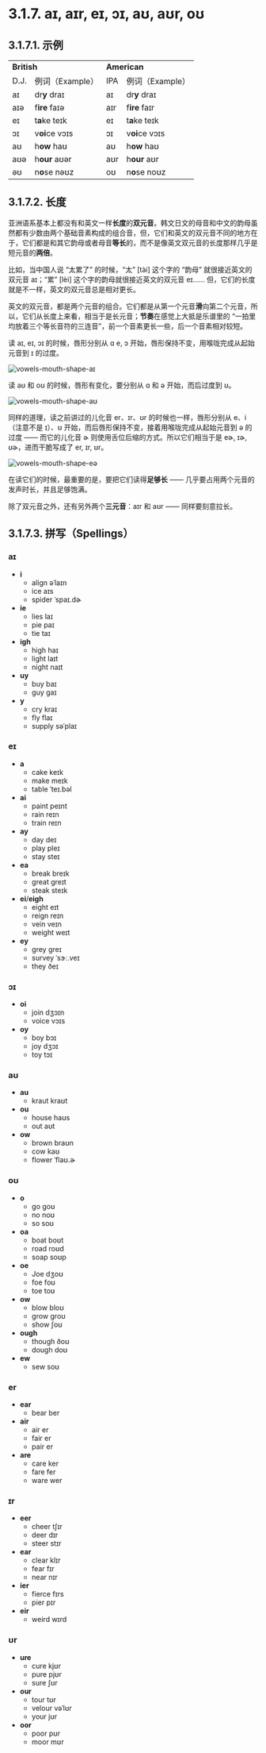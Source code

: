 # 3.1.7. <span class="pho">aɪ, aɪr, eɪ, ɔɪ, aʊ, aʊr, oʊ</span>

## 3.1.7.1. 示例

<table>
<tbody>
<tr>
<td colspan="2"><strong>British</strong></td>
<td colspan="2"><strong>American</strong></td>
</tr>
<tr>
<td>D.J.</td>
<td>例词（Example）</td>
<td>IPA</td>
<td>例词（Example）</td>
</tr>
<tr>
<td><span class="pho">aɪ</span><span class="speak-word-inline" data-audio-uk-male="/audios/uk_phonetics_sound_eye_2023feb.mp3"></span></td>
<td>dr<b>y</b> <span class="pho alt">draɪ</span><span class="speak-word-inline" data-audio-uk-female="/audios/dry-uk-female.mp3" data-audio-uk-male="/audios/dry-uk-male.mp3"></span></td>
<td><span class="pho">aɪ</span><span class="speak-word-inline" data-audio-us-male="/audios/us_phonetics_sound_eye_2023feb.mp3"></span></td>
<td>dr<b>y</b> <span class="pho alt">draɪ</span><span class="speak-word-inline" data-audio-us-female="/audios/dry-us-female.mp3" data-audio-us-male="/audios/dry-us-male.mp3"></span></td>
</tr>
<tr>
<td><span class="pho">aɪə</span><span class="speak-word-inline" data-audio-uk-male="/audios/uk_phonetics_sound_fire_2023feb.mp3"></span></td>
<td>f<b>ire</b> <span class="pho alt">faɪə</span><span class="speak-word-inline" data-audio-uk-female="/audios/fire-uk-female.mp3" data-audio-uk-male="/audios/fire-uk-male.mp3"></span></td>
<td><span class="pho">aɪr</span><span class="speak-word-inline" data-audio-us-male="/audios/us_phonetics_sound_fire_2023feb.mp3"></span></td>
<td>f<b>ire</b> <span class="pho alt">faɪr</span><span class="speak-word-inline" data-audio-us-female="/audios/fire-us-female.mp3" data-audio-us-male="/audios/fire-us-male.mp3"></span></td>
</tr>
<tr>
<td><span class="pho">eɪ</span><span class="speak-word-inline" data-audio-uk-male="/audios/uk_phonetics_sound_day_2023feb_002.mp3"></span></td>
<td>t<b>a</b>ke <span class="pho alt">teɪk</span><span class="speak-word-inline" data-audio-uk-female="/audios/take-uk-female.mp3" data-audio-uk-male="/audios/take-uk-male.mp3"></span></td>
<td><span class="pho">eɪ</span><span class="speak-word-inline" data-audio-us-male="/audios/us_phonetics_sound_day_2023feb_002.mp3"></span></td>
<td>t<b>a</b>ke <span class="pho alt">teɪk</span><span class="speak-word-inline" data-audio-us-female="/audios/take-us-female.mp3" data-audio-us-male="/audios/take-us-male.mp3"></span></td>
</tr>
<tr>
<td><span class="pho">ɔɪ</span><span class="speak-word-inline" data-audio-uk-male="/audios/uk_phonetics_sound_boy_2023feb.mp3"></span></td>
<td>v<b>oi</b>ce <span class="pho alt">vɔɪs</span><span class="speak-word-inline" data-audio-uk-female="/audios/voice-uk-female.mp3" data-audio-uk-male="/audios/voice-uk-male.mp3"></span></td>
<td><span class="pho">ɔɪ</span><span class="speak-word-inline" data-audio-us-male="/audios/us_phonetics_sound_boy_2023feb.mp3"></span></td>
<td>v<b>oi</b>ce <span class="pho alt">vɔɪs</span><span class="speak-word-inline" data-audio-us-female="/audios/voice-us-female.mp3" data-audio-us-male="/audios/voice-us-male.mp3"></span></td>
</tr>
<tr>
<td><span class="pho">aʊ</span><span class="speak-word-inline" data-audio-uk-male="/audios/uk_phonetics_sound_mouth_2023feb.mp3"></span></td>
<td>h<b>ow</b> <span class="pho alt">haʊ</span><span class="speak-word-inline" data-audio-uk-female="/audios/how-uk-female.mp3" data-audio-uk-male="/audios/how-uk-male.mp3"></span></td>
<td><span class="pho">aʊ</span><span class="speak-word-inline" data-audio-us-male="/audios/us_phonetics_sound_mouth_2023feb.mp3"></span></td>
<td>h<b>ow</b> <span class="pho alt">haʊ</span><span class="speak-word-inline" data-audio-us-female="/audios/how-us-female.mp3" data-audio-us-male="/audios/how-us-male.mp3"></span></td>
</tr>
<tr>
<td><span class="pho">aʊə</span><span class="speak-word-inline" data-audio-uk-male="/audios/uk_phonetics_sound_hour_2023feb.mp3"></span></td>
<td>h<b>our</b> <span class="pho alt">aʊər</span><span class="speak-word-inline" data-audio-uk-female="/audios/hour-uk-female.mp3" data-audio-uk-male="/audios/hour-uk-male.mp3"></span></td>
<td><span class="pho">aʊr</span><span class="speak-word-inline" data-audio-us-male="/audios/us_phonetics_sound_hour_2023feb.mp3"></span></td>
<td>h<b>our</b> <span class="pho alt">aʊr</span><span class="speak-word-inline" data-audio-us-female="/audios/hour-us-female.mp3" data-audio-us-male="/audios/hour-us-male.mp3"></span></td>
</tr>
<tr>
<td><span class="pho">əʊ</span><span class="speak-word-inline" data-audio-uk-male="/audios/uk_phonetics_sound_nose_2023feb.mp3"></span></td>
<td>n<b>o</b>se <span class="pho alt">nəʊz</span><span class="speak-word-inline" data-audio-uk-female="/audios/nose-uk-female.mp3" data-audio-uk-male="/audios/nose-uk-male.mp3"></span></td>
<td><span class="pho">oʊ</span><span class="speak-word-inline" data-audio-us-male="/audios/us_phonetics_sound_nose_2023feb.mp3"></span></td>
<td>n<b>o</b>se <span class="pho alt">noʊz</span><span class="speak-word-inline" data-audio-us-female="/audios/nose-us-female.mp3" data-audio-us-male="/audios/nose-us-male.mp3"></span></td>
</tr>
</tbody>
</table>

## 3.1.7.2. 长度

亚洲语系基本上都没有和英文一样**长度**的**双元音**。韩文日文的母音和中文的韵母虽然都有少数由两个基础音素构成的组合音，但，它们和英文的双元音不同的地方在于，它们都是和其它韵母或者母音**等长**的，而不是像英文双元音的长度那样几乎是短元音的**两倍**。

比如，当中国人说 “太累了”<span class="speak-word-inline" data-audio-other="/audios/太累了-zh-cn-male.mp3"></span> 的时候，“太” <span class="pho">[tài]</span> 这个字的 “韵母” 就很接近英文的双元音 <span class="pho">aɪ</span><span class="speak-word-inline" data-audio-us-male="/audios/us_phonetics_sound_eye_2023feb.mp3"></span>；“累” <span class="pho">[lèi]</span> 这个字的韵母就很接近英文的双元音 <span class="pho">eɪ</span><span class="speak-word-inline" data-audio-us-male="/audios/us_phonetics_sound_day_2023feb_002.mp3"></span>…… 但，它们的长度就是不一样，英文的双元音总是相对更长。

英文的双元音，都是两个元音的组合。它们都是从第一个元音**滑**向第二个元音，所以，它们从长度上来看，相当于是长元音；**节奏**在感觉上大抵是乐谱里的 “一拍里均放着三个等长音符的三连音”，前一个音素更长一些，后一个音素相对较短。

读 <span class="pho">aɪ</span><span class="speak-word-inline" data-audio-us-male="/audios/us_phonetics_sound_eye_2023feb.mp3"></span>, <span class="pho">eɪ</span><span class="speak-word-inline" data-audio-us-male="/audios/us_phonetics_sound_day_2023feb_002.mp3"></span>, <span class="pho">ɔɪ</span><span class="speak-word-inline" data-audio-us-male="/audios/us_phonetics_sound_boy_2023feb.mp3"></span> 的时候，唇形分别从 <span class="pho">ɑ</span><span class="speak-word-inline" data-audio-us-male="/audios/us_phonetics_sound_father_2023feb.mp3"></span> <span class="pho">e</span><span class="speak-word-inline" data-audio-us-male="/audios/us_phonetics_sound_head_2023feb.mp3"></span>, <span class="pho">ɔ</span><span class="speak-word-inline" data-audio-us-male="/audios/us_phonetics_sound_horse_2023feb.mp3"></span> 开始，唇形保持不变，用喉咙完成从起始元音到 <span class="pho">ɪ</span><span class="speak-word-inline" data-audio-us-male="/audios/us_phonetics_sound_ship_2023feb.mp3"></span> 的过度。

![vowels-mouth-shape-aɪ](/images/vowels-mouth-shape-aɪ.svg)

读 <span class="pho">aʊ</span><span class="speak-word-inline" data-audio-us-male="/audios/us_phonetics_sound_mouth_2023feb.mp3"></span> 和 <span class="pho">oʊ</span><span class="speak-word-inline" data-audio-us-male="/audios/us_phonetics_sound_nose_2023feb.mp3"></span> 的时候，唇形有变化，要分别从 <span class="pho">ɑ</span><span class="speak-word-inline" data-audio-us-male="/audios/us_phonetics_sound_father_2023feb.mp3"></span> 和 <span class="pho">ə</span><span class="speak-word-inline" data-audio-us-male="/audios/us_phonetics_sound_above_2023feb.mp3"></span> 开始，而后过度到 <span class="pho">ʊ</span><span class="speak-word-inline" data-audio-us-male="/audios/us_phonetics_sound_foot_2023feb.mp3"></span>。

![vowels-mouth-shape-aʊ](/images/vowels-mouth-shape-aʊ.svg)

同样的道理，读之前讲过的儿化音 <span class="pho">er</span><span class="speak-word-inline" data-audio-us-male="/audios/us_phonetics_sound_hair_2023feb.mp3"></span>、<span class="pho">ɪr</span><span class="speak-word-inline" data-audio-us-male="/audios/us_phonetics_sound_ear_2023feb.mp3"></span>、<span class="pho">ʊr</span><span class="speak-word-inline" data-audio-us-male="/audios/us_phonetics_sound_pure_2023feb.mp3"></span> 的时候也一样，唇形分别从 <span class="pho">e</span><span class="speak-word-inline" data-audio-us-male="/audios/us_phonetics_sound_head_2023feb.mp3"></span>、<span class="pho">i</span><span class="speak-word-inline" data-audio-us-male="/audios/us_phonetics_sound_sheep_2023feb.mp3"></span>（注意不是 <span class="pho">ɪ</span>）、<span class="pho">ʊ</span><span class="speak-word-inline" data-audio-us-male="/audios/us_phonetics_sound_foot_2023feb.mp3"></span> 开始，而后唇形保持不变，接着用喉咙完成从起始元音到 <span class="pho">ə</span><span class="speak-word-inline" data-audio-us-male="/audios/us_phonetics_sound_above_2023feb.mp3"></span> 的过度 —— 而它的儿化音 <span class="pho">ɚ</span><span class="speak-word-inline" data-audio-us-male="/audios/us_phonetics_sound_mother_2023feb.mp3"></span> 则使用舌位后缩的方式。所以它们相当于是 <span class="pho">eɚ, ɪɚ, ʊɚ</span>，进而干脆写成了 <span class="pho">er, ɪr, ʊr</span>。

![vowels-mouth-shape-eə](/images/vowels-mouth-shape-eə.svg)

在读它们的时候，最重要的是，要把它们读得**足够长** —— 几乎要占用两个元音的发声时长，并且足够饱满。

除了双元音之外，还有另外两个**三元音**：<span class="pho">aɪr</span><span class="speak-word-inline" data-audio-us-male="/audios/us_phonetics_sound_fire_2023feb.mp3"></span> 和 <span class="pho">aʊr</span><span class="speak-word-inline" data-audio-us-male="/audios/us_phonetics_sound_hour_2023feb.mp3"></span> —— 同样要刻意拉长。

## 3.1.7.3. 拼写（Spellings）

### <span class="pho">aɪ</span>

* **i**
  * align <span class="pho alt">əˈlaɪn</span> <span class="speak-word-inline" data-audio-us-male="/audios/us/align-us-male.mp3" data-audio-us-female="/audios/us/align-us-female.mp3"></span>
  * ice <span class="pho alt">aɪs</span> <span class="speak-word-inline" data-audio-us-male="/audios/us/ice-us-male.mp3" data-audio-us-female="/audios/us/ice-us-female.mp3"></span>
  * spider <span class="pho alt">ˈspaɪ.dɚ</span> <span class="speak-word-inline" data-audio-us-male="/audios/us/spider-us-male.mp3" data-audio-us-female="/audios/us/spider-us-female.mp3"></span>
* **ie**
  * lies <span class="pho alt">laɪ</span> <span class="speak-word-inline" data-audio-us-male="/audios/us/lies-us-male.mp3" data-audio-us-female="/audios/us/lies-us-female.mp3"></span>
  * pie <span class="pho alt">paɪ</span> <span class="speak-word-inline" data-audio-us-male="/audios/us/pie-us-male.mp3" data-audio-us-female="/audios/us/pie-us-female.mp3"></span>
  * tie <span class="pho alt">taɪ</span> <span class="speak-word-inline" data-audio-us-male="/audios/us/tie-us-male.mp3" data-audio-us-female="/audios/us/tie-us-female.mp3"></span>
* **igh**
  * high <span class="pho alt">haɪ</span> <span class="speak-word-inline" data-audio-us-male="/audios/us/high-us-male.mp3" data-audio-us-female="/audios/us/high-us-female.mp3"></span>
  * light <span class="pho alt">laɪt</span> <span class="speak-word-inline" data-audio-us-male="/audios/us/light-us-male.mp3" data-audio-us-female="/audios/us/light-us-female.mp3"></span>
  * night <span class="pho alt">naɪt</span> <span class="speak-word-inline" data-audio-us-male="/audios/us/night-us-male.mp3" data-audio-us-female="/audios/us/night-us-female.mp3"></span>
* **uy**
  * buy <span class="pho alt">baɪ</span> <span class="speak-word-inline" data-audio-us-male="/audios/us/buy-us-male.mp3" data-audio-us-female="/audios/us/buy-us-female.mp3"></span>
  * guy <span class="pho alt">ɡaɪ</span> <span class="speak-word-inline" data-audio-us-male="/audios/us/guy-us-male.mp3" data-audio-us-female="/audios/us/guy-us-female.mp3"></span>
* **y**
  * cry <span class="pho alt">kraɪ</span> <span class="speak-word-inline" data-audio-us-male="/audios/us/cry-us-male.mp3" data-audio-us-female="/audios/us/cry-us-female.mp3"></span>
  * fly <span class="pho alt">flaɪ</span> <span class="speak-word-inline" data-audio-us-male="/audios/us/fly-us-male.mp3" data-audio-us-female="/audios/us/fly-us-female.mp3"></span>
  * supply <span class="pho alt">səˈplaɪ</span> <span class="speak-word-inline" data-audio-us-male="/audios/us/supply-us-male.mp3" data-audio-us-female="/audios/us/supply-us-female.mp3"></span>

### <span class="pho">eɪ</span>

* **a**
  * cake <span class="pho alt">keɪk</span> <span class="speak-word-inline" data-audio-us-male="/audios/us/cake-us-male.mp3" data-audio-us-female="/audios/us/cake-us-female.mp3"></span>
  * make <span class="pho alt">meɪk</span> <span class="speak-word-inline" data-audio-us-male="/audios/us/make-us-male.mp3" data-audio-us-female="/audios/us/make-us-female.mp3"></span>
  * table <span class="pho alt">ˈteɪ.bəl</span> <span class="speak-word-inline" data-audio-us-male="/audios/us/table-us-male.mp3" data-audio-us-female="/audios/us/table-us-female.mp3"></span>
* **ai**
  * paint <span class="pho alt">peɪnt</span> <span class="speak-word-inline" data-audio-us-male="/audios/us/paint-us-male.mp3" data-audio-us-female="/audios/us/paint-us-female.mp3"></span>
  * rain <span class="pho alt">reɪn</span> <span class="speak-word-inline" data-audio-us-male="/audios/us/rain-us-male.mp3" data-audio-us-female="/audios/us/rain-us-female.mp3"></span>
  * train <span class="pho alt">reɪn</span> <span class="speak-word-inline" data-audio-us-male="/audios/us/train-us-male.mp3" data-audio-us-female="/audios/us/train-us-female.mp3"></span>
* **ay**
  * day <span class="pho alt">deɪ</span> <span class="speak-word-inline" data-audio-us-male="/audios/us/day-us-male.mp3" data-audio-us-female="/audios/us/day-us-female.mp3"></span>
  * play <span class="pho alt">pleɪ</span> <span class="speak-word-inline" data-audio-us-male="/audios/us/play-us-male.mp3" data-audio-us-female="/audios/us/play-us-female.mp3"></span>
  * stay <span class="pho alt">steɪ</span> <span class="speak-word-inline" data-audio-us-male="/audios/us/stay-us-male.mp3" data-audio-us-female="/audios/us/stay-us-female.mp3"></span>
* **ea**
  * break <span class="pho alt">breɪk</span> <span class="speak-word-inline" data-audio-us-male="/audios/us/break-us-male.mp3" data-audio-us-female="/audios/us/break-us-female.mp3"></span>
  * great <span class="pho alt">ɡreɪt</span> <span class="speak-word-inline" data-audio-us-male="/audios/us/great-us-male.mp3" data-audio-us-female="/audios/us/great-us-female.mp3"></span>
  * steak <span class="pho alt">steɪk</span> <span class="speak-word-inline" data-audio-us-male="/audios/us/steak-us-male.mp3" data-audio-us-female="/audios/us/steak-us-female.mp3"></span>
* **ei**/**eigh**
  * eight <span class="pho alt">eɪt</span> <span class="speak-word-inline" data-audio-us-male="/audios/us/eight-us-male.mp3" data-audio-us-female="/audios/us/eight-us-female.mp3"></span>
  * reign <span class="pho alt">reɪn</span> <span class="speak-word-inline" data-audio-us-male="/audios/us/reign-us-male.mp3" data-audio-us-female="/audios/us/reign-us-female.mp3"></span>
  * vein <span class="pho alt">veɪn</span> <span class="speak-word-inline" data-audio-us-male="/audios/us/vein-us-male.mp3" data-audio-us-female="/audios/us/vein-us-female.mp3"></span>
  * weight <span class="pho alt">weɪt</span> <span class="speak-word-inline" data-audio-us-male="/audios/us/weight-us-male.mp3" data-audio-us-female="/audios/us/weight-us-female.mp3"></span>
* **ey**
  * grey <span class="pho alt">ɡreɪ</span> <span class="speak-word-inline" data-audio-us-male="/audios/us/grey-us-male.mp3" data-audio-us-female="/audios/us/grey-us-female.mp3"></span>
  * survey <span class="pho alt">ˈsɝː.veɪ</span> <span class="speak-word-inline" data-audio-us-male="/audios/us/survey-us-male.mp3" data-audio-us-female="/audios/us/survey-us-female.mp3"></span>
  * they <span class="pho alt">ðeɪ</span> <span class="speak-word-inline" data-audio-us-male="/audios/us/they-us-male.mp3" data-audio-us-female="/audios/us/they-us-female.mp3"></span>

### <span class="pho">ɔɪ</span>

* **oi**
  * join <span class="pho alt">dʒɔɪn</span> <span class="speak-word-inline" data-audio-us-male="/audios/us/join-us-male.mp3" data-audio-us-female="/audios/us/join-us-female.mp3"></span>
  * voice <span class="pho alt">vɔɪs</span> <span class="speak-word-inline" data-audio-us-male="/audios/us/voice-us-male.mp3" data-audio-us-female="/audios/us/voice-us-female.mp3"></span>
* **oy**
  * boy <span class="pho alt">bɔɪ</span> <span class="speak-word-inline" data-audio-us-male="/audios/us/boy-us-male.mp3" data-audio-us-female="/audios/us/boy-us-female.mp3"></span>
  * joy <span class="pho alt">dʒɔɪ</span> <span class="speak-word-inline" data-audio-us-male="/audios/us/joy-us-male.mp3" data-audio-us-female="/audios/us/joy-us-female.mp3"></span>
  * toy <span class="pho alt">tɔɪ</span> <span class="speak-word-inline" data-audio-us-male="/audios/us/toy-us-male.mp3" data-audio-us-female="/audios/us/toy-us-female.mp3"></span>

### <span class="pho">aʊ</span>

* **au**
  * kraut <span class="pho alt">kraʊt</span> <span class="speak-word-inline" data-audio-us-male="/audios/us/kraut-us-male.mp3" data-audio-us-female="/audios/us/kraut-us-female.mp3"></span>
* **ou**
  * house <span class="pho alt">haʊs</span> <span class="speak-word-inline" data-audio-us-male="/audios/us/house-us-male.mp3" data-audio-us-female="/audios/us/house-us-female.mp3"></span>
  * out <span class="pho alt">aʊt</span> <span class="speak-word-inline" data-audio-us-male="/audios/us/out-us-male.mp3" data-audio-us-female="/audios/us/out-us-female.mp3"></span>
* **ow**
  * brown <span class="pho alt">braʊn</span> <span class="speak-word-inline" data-audio-us-male="/audios/us/brown-us-male.mp3" data-audio-us-female="/audios/us/brown-us-female.mp3"></span>
  * cow <span class="pho alt">kaʊ</span> <span class="speak-word-inline" data-audio-us-male="/audios/us/cow-us-male.mp3" data-audio-us-female="/audios/us/cow-us-female.mp3"></span>
  * flower <span class="pho alt">ˈflaʊ.ɚ</span> <span class="speak-word-inline" data-audio-us-male="/audios/us/flower-us-male.mp3" data-audio-us-female="/audios/us/flower-us-female.mp3"></span>

### <span class="pho">oʊ</span>

* **o**
  * go <span class="pho alt">ɡoʊ</span> <span class="speak-word-inline" data-audio-us-male="/audios/us/go-us-male.mp3" data-audio-us-female="/audios/us/go-us-female.mp3"></span>
  * no <span class="pho alt">noʊ</span> <span class="speak-word-inline" data-audio-us-male="/audios/us/no-us-male.mp3" data-audio-us-female="/audios/us/no-us-female.mp3"></span>
  * so <span class="pho alt">soʊ</span> <span class="speak-word-inline" data-audio-us-male="/audios/us/so-us-male.mp3" data-audio-us-female="/audios/us/so-us-female.mp3"></span>
* **oa**
  * boat <span class="pho alt">boʊt</span> <span class="speak-word-inline" data-audio-us-male="/audios/us/boat-us-male.mp3" data-audio-us-female="/audios/us/boat-us-female.mp3"></span>
  * road <span class="pho alt">roʊd</span> <span class="speak-word-inline" data-audio-us-male="/audios/us/road-us-male.mp3" data-audio-us-female="/audios/us/road-us-female.mp3"></span>
  * soap <span class="pho alt">soʊp</span> <span class="speak-word-inline" data-audio-us-male="/audios/us/soap-us-male.mp3" data-audio-us-female="/audios/us/soap-us-female.mp3"></span>
* **oe**
  * Joe <span class="pho alt">dʒoʊ</span> <span class="speak-word-inline" data-audio-us-male="/audios/us/Joe-us-male.mp3" data-audio-us-female="/audios/us/Joe-us-female.mp3"></span>
  * foe <span class="pho alt">foʊ</span> <span class="speak-word-inline" data-audio-us-male="/audios/us/foe-us-male.mp3" data-audio-us-female="/audios/us/foe-us-female.mp3"></span>
  * toe <span class="pho alt">toʊ</span> <span class="speak-word-inline" data-audio-us-male="/audios/us/toe-us-male.mp3" data-audio-us-female="/audios/us/toe-us-female.mp3"></span>
* **ow**
  * blow <span class="pho alt">bloʊ</span> <span class="speak-word-inline" data-audio-us-male="/audios/us/blow-us-male.mp3" data-audio-us-female="/audios/us/blow-us-female.mp3"></span>
  * grow <span class="pho alt">ɡroʊ</span> <span class="speak-word-inline" data-audio-us-male="/audios/us/grow-us-male.mp3" data-audio-us-female="/audios/us/grow-us-female.mp3"></span>
  * show <span class="pho alt">ʃoʊ</span> <span class="speak-word-inline" data-audio-us-male="/audios/us/show-us-male.mp3" data-audio-us-female="/audios/us/show-us-female.mp3"></span>
* **ough**
  * though <span class="pho alt">ðoʊ</span> <span class="speak-word-inline" data-audio-us-male="/audios/us/though-us-male.mp3" data-audio-us-female="/audios/us/though-us-female.mp3"></span>
  * dough <span class="pho alt">doʊ</span> <span class="speak-word-inline" data-audio-us-male="/audios/us/dough-us-male.mp3" data-audio-us-female="/audios/us/dough-us-female.mp3"></span>
* **ew**
  * sew <span class="pho alt">soʊ</span> <span class="speak-word-inline" data-audio-us-male="/audios/us/sew-us-male.mp3" data-audio-us-female="/audios/us/sew-us-female.mp3"></span>

### <span class="pho">er</span>

* **ear**
  * bear <span class="pho alt">ber</span> <span class="speak-word-inline" data-audio-us-male="/audios/us/bear-us-male.mp3" data-audio-us-female="/audios/us/bear-us-female.mp3"></span>
* **air**
  * air <span class="pho alt">er</span> <span class="speak-word-inline" data-audio-us-male="/audios/us/air-us-male.mp3" data-audio-us-female="/audios/us/air-us-female.mp3"></span>
  * fair <span class="pho alt">er</span> <span class="speak-word-inline" data-audio-us-male="/audios/us/fair-us-male.mp3" data-audio-us-female="/audios/us/fair-us-female.mp3"></span>
  * pair <span class="pho alt">er</span> <span class="speak-word-inline" data-audio-us-male="/audios/us/pair-us-male.mp3" data-audio-us-female="/audios/us/pair-us-female.mp3"></span>
* **are**
  * care <span class="pho alt">ker</span> <span class="speak-word-inline" data-audio-us-male="/audios/us/care-us-male.mp3" data-audio-us-female="/audios/us/care-us-female.mp3"></span>
  * fare <span class="pho alt">fer</span> <span class="speak-word-inline" data-audio-us-male="/audios/us/fare-us-male.mp3" data-audio-us-female="/audios/us/fare-us-female.mp3"></span>
  * ware <span class="pho alt">wer</span> <span class="speak-word-inline" data-audio-us-male="/audios/us/ware-us-male.mp3" data-audio-us-female="/audios/us/ware-us-female.mp3"></span>

### <span class="pho">ɪr</span>

* **eer**
  * cheer <span class="pho alt">tʃɪr</span> <span class="speak-word-inline" data-audio-us-male="/audios/us/cheer-us-male.mp3" data-audio-us-female="/audios/us/cheer-us-female.mp3"></span>
  * deer <span class="pho alt">dɪr</span> <span class="speak-word-inline" data-audio-us-male="/audios/us/deer-us-male.mp3" data-audio-us-female="/audios/us/deer-us-female.mp3"></span>
  * steer <span class="pho alt">stɪr</span> <span class="speak-word-inline" data-audio-us-male="/audios/us/steer-us-male.mp3" data-audio-us-female="/audios/us/steer-us-female.mp3"></span>
* **ear**
  * clear <span class="pho alt">klɪr</span> <span class="speak-word-inline" data-audio-us-male="/audios/us/clear-us-male.mp3" data-audio-us-female="/audios/us/clear-us-female.mp3"></span>
  * fear <span class="pho alt">fɪr</span> <span class="speak-word-inline" data-audio-us-male="/audios/us/fear-us-male.mp3" data-audio-us-female="/audios/us/fear-us-female.mp3"></span>
  * near <span class="pho alt">nɪr</span> <span class="speak-word-inline" data-audio-us-male="/audios/us/near-us-male.mp3" data-audio-us-female="/audios/us/near-us-female.mp3"></span>
* **ier**
  * fierce <span class="pho alt">fɪrs</span> <span class="speak-word-inline" data-audio-us-male="/audios/us/fierce-us-male.mp3" data-audio-us-female="/audios/us/fierce-us-female.mp3"></span>
  * pier <span class="pho alt">pɪr</span> <span class="speak-word-inline" data-audio-us-male="/audios/us/pier-us-male.mp3" data-audio-us-female="/audios/us/pier-us-female.mp3"></span>
* **eir**
  * weird <span class="pho alt">wɪrd</span> <span class="speak-word-inline" data-audio-us-male="/audios/us/weird-us-male.mp3" data-audio-us-female="/audios/us/weird-us-female.mp3"></span>

### <span class="pho">ʊr</span>

* **ure**
  * cure <span class="pho alt">kjʊr</span> <span class="speak-word-inline" data-audio-us-male="/audios/us/cure-us-male.mp3" data-audio-us-female="/audios/us/cure-us-female.mp3"></span>
  * pure <span class="pho alt">pjʊr</span> <span class="speak-word-inline" data-audio-us-male="/audios/us/pure-us-male.mp3" data-audio-us-female="/audios/us/pure-us-female.mp3"></span>
  * sure <span class="pho alt">ʃʊr</span> <span class="speak-word-inline" data-audio-us-male="/audios/us/sure-us-male.mp3" data-audio-us-female="/audios/us/sure-us-female.mp3"></span>
* **our**
  * tour <span class="pho alt">tʊr</span> <span class="speak-word-inline" data-audio-us-male="/audios/us/tour-us-male.mp3" data-audio-us-female="/audios/us/tour-us-female.mp3"></span>
  * velour <span class="pho alt">vəˈlʊr</span> <span class="speak-word-inline" data-audio-us-male="/audios/us/velour-us-male.mp3" data-audio-us-female="/audios/us/velour-us-female.mp3"></span>
  * your <span class="pho alt">jʊr</span> <span class="speak-word-inline" data-audio-us-male="/audios/us/your-us-male.mp3" data-audio-us-female="/audios/us/your-us-female.mp3"></span>
* **oor**
  * poor <span class="pho alt">pʊr</span> <span class="speak-word-inline" data-audio-us-male="/audios/us/poor-us-male.mp3" data-audio-us-female="/audios/us/poor-us-female.mp3"></span>
  * moor <span class="pho alt">mʊr</span> <span class="speak-word-inline" data-audio-us-male="/audios/us/moor-us-male.mp3" data-audio-us-female="/audios/us/moor-us-female.mp3"></span>
